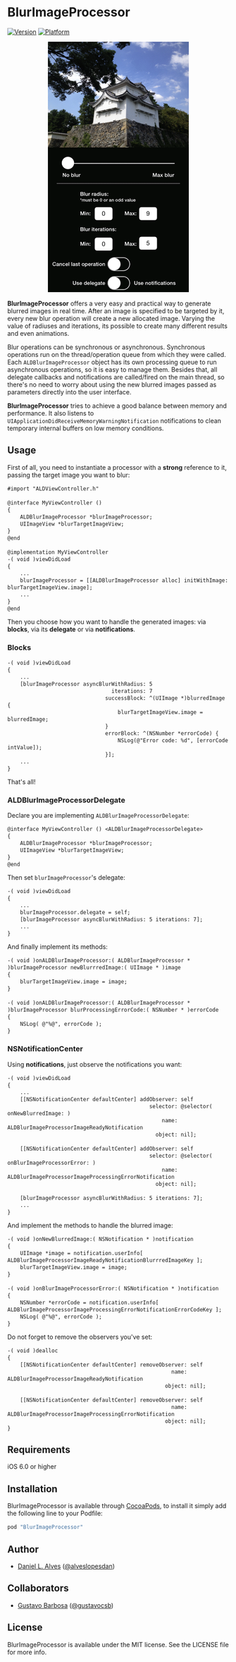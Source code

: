 # BlurImageProcessor

[![Version](http://cocoapod-badges.herokuapp.com/v/BlurImageProcessor/badge.png)](http://cocoadocs.org/docsets/BlurImageProcessor)
[![Platform](http://cocoapod-badges.herokuapp.com/p/BlurImageProcessor/badge.png)](http://cocoadocs.org/docsets/BlurImageProcessor)

<p align="center">
    <img src="./blur-image-processor.gif" width="320" height="568"/>
</p>

**BlurImageProcessor** offers a very easy and practical way to generate blurred images in real time. After an image
is specified to be targeted by it, every new blur operation will create a new allocated image. Varying the value of 
radiuses and iterations, its possible to create many different results and even animations.

Blur operations can be synchronous or asynchronous. Synchronous operations run on the thread/operation queue from which they were called. Each ```ALDBlurImageProcessor``` object has its own processing queue to run asynchronous operations, so it is easy to manage them. Besides that, all delegate callbacks and notifications are called/fired on the main thread, so there's no need to worry about using the new blurred images passed as parameters directly into the user interface.

**BlurImageProcessor** tries to achieve a good balance between memory and performance. It also listens to 
```UIApplicationDidReceiveMemoryWarningNotification``` notifications to clean temporary internal buffers on low memory conditions.

## Usage

First of all, you need to instantiate a processor with a **strong** reference to it, passing the target image you want to blur:

```objc
#import "ALDViewController.h"

@interface MyViewController ()
{
    ALDBlurImageProcessor *blurImageProcessor;
    UIImageView *blurTargetImageView;
}
@end

@implementation MyViewController
-( void )viewDidLoad
{
    ...
    blurImageProcessor = [[ALDBlurImageProcessor alloc] initWithImage: blurTargetImageView.image];
    ...
}
@end
```

Then you choose how you want to handle the generated images: via **blocks**, via its **delegate** or via **notifications**. 

### Blocks

```objc
-( void )viewDidLoad
{
    ...
    [blurImageProcessor asyncBlurWithRadius: 5 
                                 iterations: 7
                               successBlock: ^(UIImage *)blurredImage {
                                   blurTargetImageView.image = blurredImage;
                               }
                               errorBlock: ^(NSNumber *errorCode) {
                                   NSLog(@"Error code: %d", [errorCode intValue]);
                               }];
    ...
}
```

That's all!

### ALDBlurImageProcessorDelegate

Declare you are implementing `ALDBlurImageProcessorDelegate`:

```objc
@interface MyViewController () <ALDBlurImageProcessorDelegate>
{
    ALDBlurImageProcessor *blurImageProcessor;
    UIImageView *blurTargetImageView;
}
@end
```

Then set `blurImageProcessor`'s delegate:

```objc
-( void )viewDidLoad
{
    ...
    blurImageProcessor.delegate = self;
    [blurImageProcessor asyncBlurWithRadius: 5 iterations: 7];
    ...
}
```

And finally implement its methods:

```objc
-( void )onALDBlurImageProcessor:( ALDBlurImageProcessor * )blurImageProcessor newBlurrredImage:( UIImage * )image
{
    blurTargetImageView.image = image;
}

-( void )onALDBlurImageProcessor:( ALDBlurImageProcessor * )blurImageProcessor blurProcessingErrorCode:( NSNumber * )errorCode
{
    NSLog( @"%@", errorCode );
}
```

### NSNotificationCenter

Using **notifications**, just observe the notifications you want:

```objc
-( void )viewDidLoad
{
    ...
    [[NSNotificationCenter defaultCenter] addObserver: self
                                             selector: @selector( onNewBlurredImage: )
                                                 name: ALDBlurImageProcessorImageReadyNotification
                                               object: nil];
    
    [[NSNotificationCenter defaultCenter] addObserver: self
                                             selector: @selector( onBlurImageProcessorError: )
                                                 name: ALDBlurImageProcessorImageProcessingErrorNotification
                                               object: nil];
                                               
    [blurImageProcessor asyncBlurWithRadius: 5 iterations: 7];
    ...
}
```

And implement the methods to handle the blurred image:

```objc
-( void )onNewBlurredImage:( NSNotification * )notification
{
    UIImage *image = notification.userInfo[ ALDBlurImageProcessorImageReadyNotificationBlurrredImageKey ];
    blurTargetImageView.image = image;
}

-( void )onBlurImageProcessorError:( NSNotification * )notification
{
    NSNumber *errorCode = notification.userInfo[ ALDBlurImageProcessorImageProcessingErrorNotificationErrorCodeKey ];
    NSLog( @"%@", errorCode );
}
```

Do not forget to remove the observers you've set:

```objc
-( void )dealloc
{
    [[NSNotificationCenter defaultCenter] removeObserver: self
                                                    name: ALDBlurImageProcessorImageReadyNotification
                                                  object: nil];
    
    [[NSNotificationCenter defaultCenter] removeObserver: self
                                                    name: ALDBlurImageProcessorImageProcessingErrorNotification
                                                  object: nil];
}

```


## Requirements

iOS 6.0 or higher

## Installation

BlurImageProcessor is available through [CocoaPods](http://cocoapods.org), to install
it simply add the following line to your Podfile:

```ruby
pod "BlurImageProcessor"
```

## Author

- [Daniel L. Alves](http://github.com/danielalves) ([@alveslopesdan](https://twitter.com/alveslopesdan))

## Collaborators

- [Gustavo Barbosa](http://github.com/barbosa) ([@gustavocsb](https://twitter.com/gustavocsb))

## License

BlurImageProcessor is available under the MIT license. See the LICENSE file for more info.

